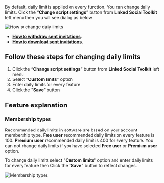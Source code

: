 By default, daily limit is applied on every function. You can change daily limits. Click the “**Change script settings**” button from  **Linked Social Toolkit** left menu then you will see dialog as below

![How to change daily limits](https://github.com/ZiaUrR3hman/LinkedSocialToolkit/raw/master/images/Change-script-setting.png)

* [**How to withdraw sent invitations**](https://github.com/ZiaUrR3hman/LinkedSocialToolkit/wiki/How-to-withdraw-sent-invitations).
* [**How to download sent invitations**](https://github.com/ZiaUrR3hman/LinkedSocialToolkit/wiki/How-to-download-sent-invitations).

## Follow these steps for changing daily limits
1. Click the “**Change script settings**” button from  **Linked Social Toolkit** left menu
2. Select "**Custom limits**" option 
3. Enter daily limits for every feature
4. Click the "**Save**" button

## Feature explanation
### Membership types
Recommended daily limits in software are based on your account membership type. **Free user** recommended daily limits on every feature is 100. **Premium user** recommended daily limit is 400 for every feature. You can not change daily limits if you have selected **Free user** or **Premium user** option.

To change daily limits select "**Custom limits**" option and enter daily limits for every feature then Click the "**Save**" button to reflect changes.

![Membership types](https://github.com/ZiaUrR3hman/LinkedSocialToolkit/raw/master/images/Membership-types.png)


